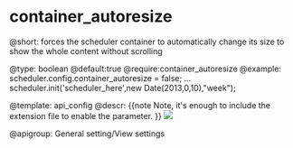 container_autoresize
=============

@short: forces the scheduler container to automatically change its size to show the whole content without scrolling
	

@type: boolean
@default:true
@require:container_autoresize
@example:
scheduler.config.container_autoresize = false;
...
scheduler.init('scheduler_here',new Date(2013,0,10),"week");

@template:	api_config
@descr:
{{note
Note, it's enough to include the extension file to enable the parameter.
}}
<img src="api/container_autoresize_property.png"/>

@apigroup: General setting/View settings
